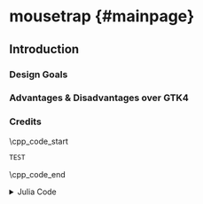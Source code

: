 # mousetrap {#mainpage}

## Introduction

### Design Goals

### Advantages & Disadvantages over GTK4

### Credits

\cpp_code_start
```cpp
TEST
```
\cpp_code_end

<details><summary>Julia Code</summary>

foo aaaaaaaaaaaaaaaaaaaaaaaaaaaaaaaaabove
```julia
foo

```
foo below
</details>

